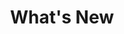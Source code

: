 ---
title: What's New
short_title: News
excerpt: All notable changes to this project will be documented in this file.
icon:
  name: fa fa-newspaper-o
color: green
sections:
  - /changelog/news
  - /changelog/todo
---